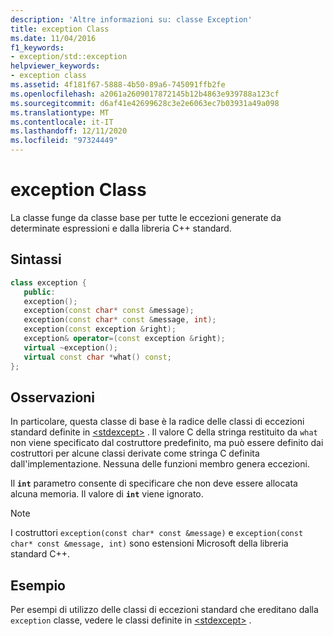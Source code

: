 ```yaml
---
description: 'Altre informazioni su: classe Exception'
title: exception Class
ms.date: 11/04/2016
f1_keywords:
- exception/std::exception
helpviewer_keywords:
- exception class
ms.assetid: 4f181f67-5888-4b50-89a6-745091ffb2fe
ms.openlocfilehash: a2061a2609017872145b12b4863e939788a123cf
ms.sourcegitcommit: d6af41e42699628c3e2e6063ec7b03931a49a098
ms.translationtype: MT
ms.contentlocale: it-IT
ms.lasthandoff: 12/11/2020
ms.locfileid: "97324449"
---
```

# <a name="exception-class"></a>exception Class

La classe funge da classe base per tutte le eccezioni generate da determinate espressioni e dalla libreria C++ standard.

## <a name="syntax"></a>Sintassi

```cpp
class exception {
   public:
   exception();
   exception(const char* const &message);
   exception(const char* const &message, int);
   exception(const exception &right);
   exception& operator=(const exception &right);
   virtual ~exception();
   virtual const char *what() const;
};
```

## <a name="remarks"></a>Osservazioni

In particolare, questa classe di base è la radice delle classi di eccezioni standard definite in [\<stdexcept>](../standard-library/stdexcept.md) . Il valore C della stringa restituito da `what` non viene specificato dal costruttore predefinito, ma può essere definito dai costruttori per alcune classi derivate come stringa C definita dall'implementazione. Nessuna delle funzioni membro genera eccezioni.

Il **`int`** parametro consente di specificare che non deve essere allocata alcuna memoria. Il valore di **`int`** viene ignorato.

> [!NOTE]
> I costruttori `exception(const char* const &message)` e `exception(const char* const &message, int)` sono estensioni Microsoft della libreria standard C++.

## <a name="example"></a>Esempio

Per esempi di utilizzo delle classi di eccezioni standard che ereditano dalla `exception` classe, vedere le classi definite in [\<stdexcept>](../standard-library/stdexcept.md) .

